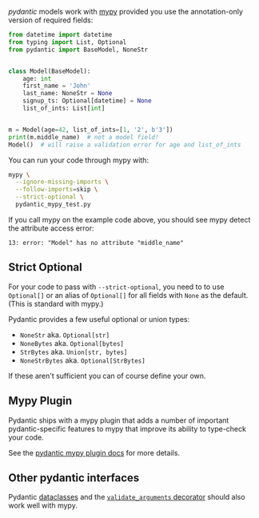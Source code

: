 *pydantic* models work with [mypy](http://mypy-lang.org/) provided you use the annotation-only version of
required fields:

```py test="skip"
from datetime import datetime
from typing import List, Optional
from pydantic import BaseModel, NoneStr


class Model(BaseModel):
    age: int
    first_name = 'John'
    last_name: NoneStr = None
    signup_ts: Optional[datetime] = None
    list_of_ints: List[int]


m = Model(age=42, list_of_ints=[1, '2', b'3'])
print(m.middle_name)  # not a model field!
Model()  # will raise a validation error for age and list_of_ints
```

You can run your code through mypy with:

```bash
mypy \
  --ignore-missing-imports \
  --follow-imports=skip \
  --strict-optional \
  pydantic_mypy_test.py
```

If you call mypy on the example code above, you should see mypy detect the attribute access error:
```
13: error: "Model" has no attribute "middle_name"
```

## Strict Optional

For your code to pass with `--strict-optional`, you need to to use `Optional[]` or an alias of `Optional[]`
for all fields with `None` as the default. (This is standard with mypy.)

Pydantic provides a few useful optional or union types:

* `NoneStr` aka. `Optional[str]`
* `NoneBytes` aka. `Optional[bytes]`
* `StrBytes` aka. `Union[str, bytes]`
* `NoneStrBytes` aka. `Optional[StrBytes]`

If these aren't sufficient you can of course define your own.

## Mypy Plugin

Pydantic ships with a mypy plugin that adds a number of important pydantic-specific
features to mypy that improve its ability to type-check your code.

See the [pydantic mypy plugin docs](../mypy_plugin.md) for more details.


## Other pydantic interfaces

Pydantic [dataclasses](dataclasses.md) and the [`validate_arguments` decorator](validation_decorator.md)
should also work well with mypy.
